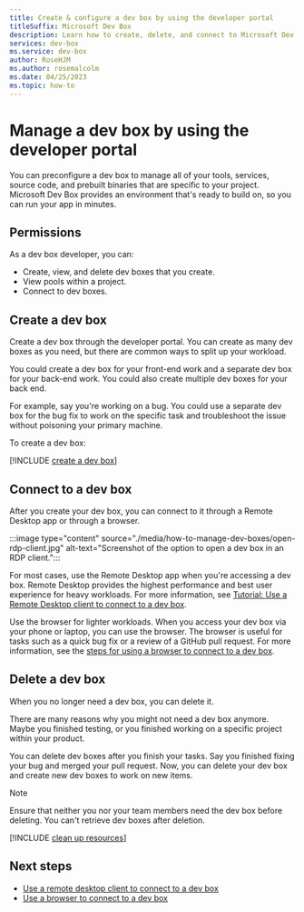 ```yaml
---
title: Create & configure a dev box by using the developer portal
titleSuffix: Microsoft Dev Box
description: Learn how to create, delete, and connect to Microsoft Dev Box dev boxes by using the developer portal.
services: dev-box
ms.service: dev-box
author: RoseHJM
ms.author: rosemalcolm
ms.date: 04/25/2023
ms.topic: how-to
---
```


# Manage a dev box by using the developer portal

You can preconfigure a dev box to manage all of your tools, services, source code, and prebuilt binaries that are specific to your project. Microsoft Dev Box provides an environment that's ready to build on, so you can run your app in minutes.

## Permissions

As a dev box developer, you can:

- Create, view, and delete dev boxes that you create.
- View pools within a project.
- Connect to dev boxes.

## Create a dev box

Create a dev box through the developer portal. You can create as many dev boxes as you need, but there are common ways to split up your workload.

You could create a dev box for your front-end work and a separate dev box for your back-end work. You could also create multiple dev boxes for your back end.

For example, say you're working on a bug. You could use a separate dev box for the bug fix to work on the specific task and troubleshoot the issue without poisoning your primary machine.

To create a dev box:

[!INCLUDE [create a dev box](./includes/create-dev-box.md)]

## Connect to a dev box

After you create your dev box, you can connect to it through a Remote Desktop app or through a browser.

:::image type="content" source="./media/how-to-manage-dev-boxes/open-rdp-client.jpg" alt-text="Screenshot of the option to open a dev box in an RDP client.":::

For most cases, use the Remote Desktop app when you're accessing a dev box. Remote Desktop provides the highest performance and best user experience for heavy workloads. For more information, see [Tutorial: Use a Remote Desktop client to connect to a dev box](./tutorial-connect-to-dev-box-with-remote-desktop-app.md).

Use the browser for lighter workloads. When you access your dev box via your phone or laptop, you can use the browser. The browser is useful for tasks such as a quick bug fix or a review of a GitHub pull request. For more information, see the [steps for using a browser to connect to a dev box](./quickstart-create-dev-box.md#connect-to-a-dev-box).

## Delete a dev box

When you no longer need a dev box, you can delete it.

There are many reasons why you might not need a dev box anymore. Maybe you finished testing, or you finished working on a specific project within your product.

You can delete dev boxes after you finish your tasks. Say you finished fixing your bug and merged your pull request. Now, you can delete your dev box and create new dev boxes to work on new items.

> [!NOTE]
> Ensure that neither you nor your team members need the dev box before deleting. You can't retrieve dev boxes after deletion.

[!INCLUDE [clean up resources](./includes/clean-up-resources.md)] 

## Next steps

- [Use a remote desktop client to connect to a dev box](./tutorial-connect-to-dev-box-with-remote-desktop-app.md)
- [Use a browser to connect to a dev box](./quickstart-create-dev-box.md#connect-to-a-dev-box)
